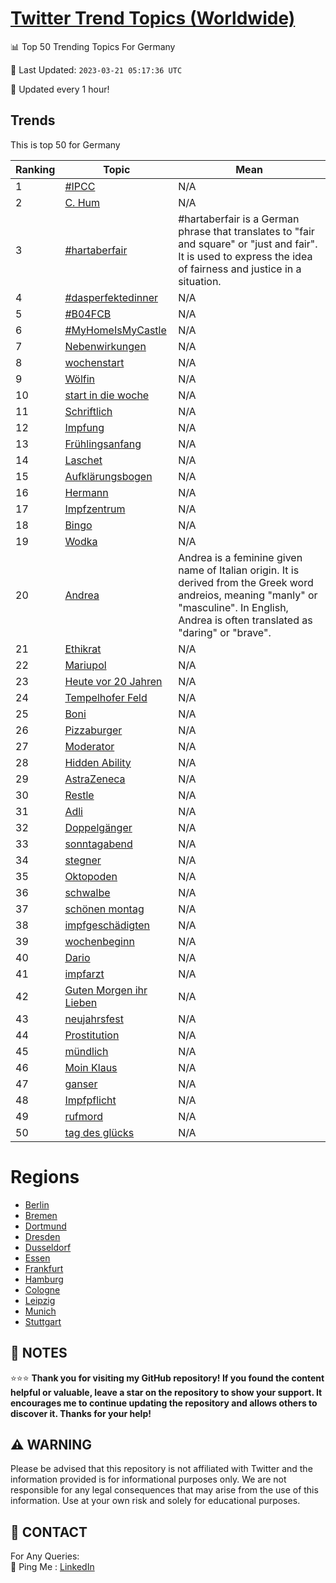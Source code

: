[Twitter Trend Topics (Worldwide)](https://github.com/ErcinDedeoglu/Twitter-Trend-Topics)
==========


📊 Top 50 Trending Topics For Germany

📆 Last Updated: `2023-03-21 05:17:36 UTC`

🔧 Updated every 1 hour!


## Trends

This is top 50 for Germany

| Ranking | Topic | Mean |
| ------- | ------------ | ------------ |
| 1 | [#IPCC](http://twitter.com/search?q=%23IPCC) | N/A |
| 2 | [C. Hum](http://twitter.com/search?q=C.+Hum) | N/A |
| 3 | [#hartaberfair](http://twitter.com/search?q=%23hartaberfair) | #hartaberfair is a German phrase that translates to "fair and square" or "just and fair". It is used to express the idea of fairness and justice in a situation. |
| 4 | [#dasperfektedinner](http://twitter.com/search?q=%23dasperfektedinner) | N/A |
| 5 | [#B04FCB](http://twitter.com/search?q=%23B04FCB) | N/A |
| 6 | [#MyHomeIsMyCastle](http://twitter.com/search?q=%23MyHomeIsMyCastle) | N/A |
| 7 | [Nebenwirkungen](http://twitter.com/search?q=Nebenwirkungen) | N/A |
| 8 | [wochenstart](http://twitter.com/search?q=wochenstart) | N/A |
| 9 | [Wölfin](http://twitter.com/search?q=W%c3%b6lfin) | N/A |
| 10 | [start in die woche](http://twitter.com/search?q=start+in+die+woche) | N/A |
| 11 | [Schriftlich](http://twitter.com/search?q=Schriftlich) | N/A |
| 12 | [Impfung](http://twitter.com/search?q=Impfung) | N/A |
| 13 | [Frühlingsanfang](http://twitter.com/search?q=Fr%c3%bchlingsanfang) | N/A |
| 14 | [Laschet](http://twitter.com/search?q=Laschet) | N/A |
| 15 | [Aufklärungsbogen](http://twitter.com/search?q=Aufkl%c3%a4rungsbogen) | N/A |
| 16 | [Hermann](http://twitter.com/search?q=Hermann) | N/A |
| 17 | [Impfzentrum](http://twitter.com/search?q=Impfzentrum) | N/A |
| 18 | [Bingo](http://twitter.com/search?q=Bingo) | N/A |
| 19 | [Wodka](http://twitter.com/search?q=Wodka) | N/A |
| 20 | [Andrea](http://twitter.com/search?q=Andrea) | Andrea is a feminine given name of Italian origin. It is derived from the Greek word andreios, meaning "manly" or "masculine". In English, Andrea is often translated as "daring" or "brave". |
| 21 | [Ethikrat](http://twitter.com/search?q=Ethikrat) | N/A |
| 22 | [Mariupol](http://twitter.com/search?q=Mariupol) | N/A |
| 23 | [Heute vor 20 Jahren](http://twitter.com/search?q=Heute+vor+20+Jahren) | N/A |
| 24 | [Tempelhofer Feld](http://twitter.com/search?q=Tempelhofer+Feld) | N/A |
| 25 | [Boni](http://twitter.com/search?q=Boni) | N/A |
| 26 | [Pizzaburger](http://twitter.com/search?q=Pizzaburger) | N/A |
| 27 | [Moderator](http://twitter.com/search?q=Moderator) | N/A |
| 28 | [Hidden Ability](http://twitter.com/search?q=Hidden+Ability) | N/A |
| 29 | [AstraZeneca](http://twitter.com/search?q=AstraZeneca) | N/A |
| 30 | [Restle](http://twitter.com/search?q=Restle) | N/A |
| 31 | [Adli](http://twitter.com/search?q=Adli) | N/A |
| 32 | [Doppelgänger](http://twitter.com/search?q=Doppelg%c3%a4nger) | N/A |
| 33 | [sonntagabend](http://twitter.com/search?q=sonntagabend) | N/A |
| 34 | [stegner](http://twitter.com/search?q=stegner) | N/A |
| 35 | [Oktopoden](http://twitter.com/search?q=Oktopoden) | N/A |
| 36 | [schwalbe](http://twitter.com/search?q=schwalbe) | N/A |
| 37 | [schönen montag](http://twitter.com/search?q=sch%c3%b6nen+montag) | N/A |
| 38 | [impfgeschädigten](http://twitter.com/search?q=impfgesch%c3%a4digten) | N/A |
| 39 | [wochenbeginn](http://twitter.com/search?q=wochenbeginn) | N/A |
| 40 | [Dario](http://twitter.com/search?q=Dario) | N/A |
| 41 | [impfarzt](http://twitter.com/search?q=impfarzt) | N/A |
| 42 | [Guten Morgen ihr Lieben](http://twitter.com/search?q=Guten+Morgen+ihr+Lieben) | N/A |
| 43 | [neujahrsfest](http://twitter.com/search?q=neujahrsfest) | N/A |
| 44 | [Prostitution](http://twitter.com/search?q=Prostitution) | N/A |
| 45 | [mündlich](http://twitter.com/search?q=m%c3%bcndlich) | N/A |
| 46 | [Moin Klaus](http://twitter.com/search?q=Moin+Klaus) | N/A |
| 47 | [ganser](http://twitter.com/search?q=ganser) | N/A |
| 48 | [Impfpflicht](http://twitter.com/search?q=Impfpflicht) | N/A |
| 49 | [rufmord](http://twitter.com/search?q=rufmord) | N/A |
| 50 | [tag des glücks](http://twitter.com/search?q=tag+des+gl%c3%bccks) | N/A |



# Regions

* [Berlin](</Germany/Berlin.md>)
* [Bremen](</Germany/Bremen.md>)
* [Dortmund](</Germany/Dortmund.md>)
* [Dresden](</Germany/Dresden.md>)
* [Dusseldorf](</Germany/Dusseldorf.md>)
* [Essen](</Germany/Essen.md>)
* [Frankfurt](</Germany/Frankfurt.md>)
* [Hamburg](</Germany/Hamburg.md>)
* [Cologne](</Germany/Cologne.md>)
* [Leipzig](</Germany/Leipzig.md>)
* [Munich](</Germany/Munich.md>)
* [Stuttgart](</Germany/Stuttgart.md>)



## 📝 NOTES

⭐⭐⭐ **Thank you for visiting my GitHub repository! If you found the content helpful or valuable, leave a star on the repository to show your support. It encourages me to continue updating the repository and allows others to discover it. Thanks for your help!**


## ⚠️ WARNING

Please be advised that this repository is not affiliated with Twitter and the information provided is for informational purposes only. We are not responsible for any legal consequences that may arise from the use of this information. Use at your own risk and solely for educational purposes.


## 📨 CONTACT

 For Any Queries:  
            🏓 Ping Me : [LinkedIn](https://www.linkedin.com/in/ercindedeoglu/)
